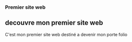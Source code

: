### Premier site web 

## decouvre mon premier site web 

C'est mon premier site web destiné a devenir mon porte folio 